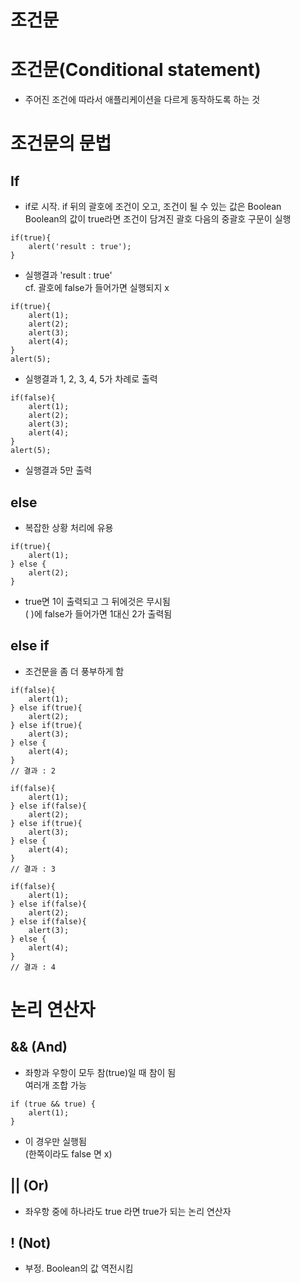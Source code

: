 조건문
======
# 조건문(Conditional statement)
* 주어진 조건에 따라서 애플리케이션을 다르게 동작하도록 하는 것

# 조건문의 문법
## If
* if로 시작. if 뒤의 괄호에 조건이 오고, 조건이 될 수 있는 값은 Boolean   
Boolean의 값이 true라면 조건이 담겨진 괄호 다음의 중괄호 구문이 실행

```
if(true){
    alert('result : true');
}
```
* 실행결과 'result : true'   
cf. 괄호에 false가 들어가면 실행되지 x
```
if(true){
    alert(1);
    alert(2);
    alert(3);
    alert(4);
}
alert(5);
```
* 실행결과 1, 2, 3, 4, 5가 차례로 출력

```
if(false){
    alert(1);
    alert(2);
    alert(3);
    alert(4);
}
alert(5);
```
* 실행결과 5만 출력

## else
* 복잡한 상황 처리에 유용
```
if(true){
    alert(1);
} else {
    alert(2);
}
```
* true면 1이 출력되고 그 뒤에것은 무시됨   
( )에 false가 들어가면 1대신 2가 출력됨

## else if
* 조건문을 좀 더 풍부하게 함
```
if(false){
    alert(1);
} else if(true){
    alert(2);
} else if(true){
    alert(3);
} else {
    alert(4);
}
// 결과 : 2
```
```
if(false){
    alert(1);
} else if(false){
    alert(2);
} else if(true){
    alert(3);
} else {
    alert(4);
}
// 결과 : 3
```
```
if(false){
    alert(1);
} else if(false){
    alert(2);
} else if(false){
    alert(3);
} else {
    alert(4);
}
// 결과 : 4
```

# 논리 연산자
## && (And)
* 좌항과 우항이 모두 참(true)일 때 참이 됨   
여러개 조합 가능
```
if (true && true) {
    alert(1);
}
```
* 이 경우만 실행됨   
(한쪽이라도 false 면 x)

## || (Or)
* 좌우항 중에 하나라도 true 라면 true가 되는 논리 연산자

## ! (Not)
* 부정. Boolean의 값 역전시킴
